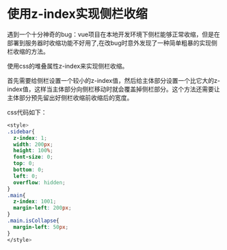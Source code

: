 # 使用z-index实现侧栏收缩
遇到一个十分神奇的bug：vue项目在本地开发环境下侧栏能够正常收缩，但是在部署到服务器时收缩功能不好用了,在改bug时意外发现了一种简单粗暴的实现侧栏收缩的方法。

使用css的堆叠属性z-index来实现侧栏收缩。

首先需要给侧栏设置一个较小的z-index值，然后给主体部分设置一个比它大的z-index值，这样当主体部分向侧栏移动时就会覆盖掉侧栏部分。这个方法还需要让主体部分预先留出好侧栏收缩前收缩后的宽度。

css代码如下：
```CSS
<style>
.sidebar{
  z-index: 1;
  width: 200px;
  height: 100%;
  font-size: 0;
  top: 0;
  bottom: 0;
  left: 0;
  overflow: hidden;
}
.main{
  z-index: 1001;
  margin-left: 200px;
}
.main.isCollapse{
  margin-left: 50px;
}
</style>
```